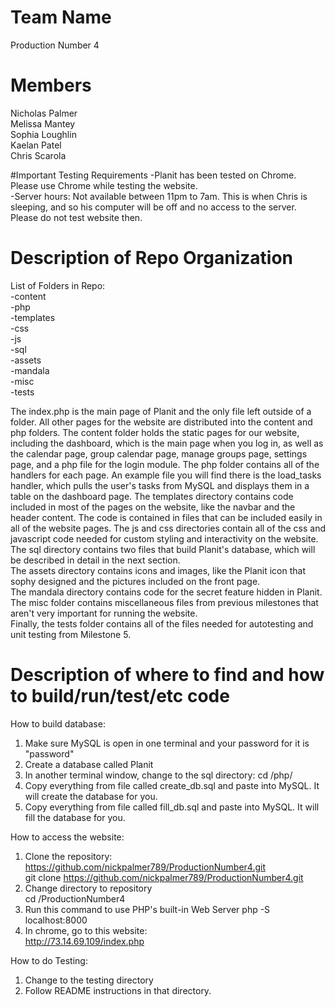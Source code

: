# Team Name
Production Number 4

# Members
Nicholas Palmer  
Melissa Mantey  
Sophia Loughlin  
Kaelan Patel  
Chris Scarola  

#Important Testing Requirements
-Planit has been tested on Chrome. Please use Chrome while testing the website.  
-Server hours: Not available between 11pm to 7am. This is when Chris is sleeping, and so his computer will be off and no access to the server. Please do not test website then.  

# Description of Repo Organization
List of Folders in Repo:  
-content  
-php  
-templates  
-css  
-js  
-sql  
-assets  
-mandala  
-misc  
-tests  

The index.php is the main page of Planit and the only file left outside of a folder. All other pages for the website are distributed into the content and php folders. The content folder holds the static pages for our website, including the dashboard, which is the main page when you log in, as well as the calendar page, group calendar page, manage groups page, settings page, and a php file for the login module. The php folder contains all of the handlers for each page. An example file you will find there is the load_tasks handler, which pulls the user's tasks from MySQL and displays them in a table on the dashboard page.
The templates directory contains code included in most of the pages on the website, like the navbar and the header content. The code is contained in files that can be included easily in all of the website pages.
The js and css directories contain all of the css and javascript code needed for custom styling and interactivity on the website.  
The sql directory contains two files that build Planit's database, which will be described in detail in the next section.  
The assets directory contains icons and images, like the Planit icon that sophy designed and the pictures included on the front page.  
The mandala directory contains code for the secret feature hidden in Planit.  
The misc folder contains miscellaneous files from previous milestones that aren't very important for running the website.  
Finally, the tests folder contains all of the files needed for autotesting and unit testing from Milestone 5.  
	
# Description of where to find and how to build/run/test/etc code
How to build database:  
1. Make sure MySQL is open in one terminal and your password for it is "password"  
2. Create a database called Planit  
3. In another terminal window, change to the sql directory: 
	cd /php/  
4. Copy everything from file called create_db.sql and paste into MySQL. It will create the database for you.  
5. Copy everything from file called fill_db.sql and paste into MySQL. It will fill the database for you.  

How to access the website:  
1. Clone the repository: https://github.com/nickpalmer789/ProductionNumber4.git  
	git clone https://github.com/nickpalmer789/ProductionNumber4.git  
2. Change directory to repository  
	cd /ProductionNumber4  
3. Run this command to use PHP's built-in Web Server
	php -S localhost:8000  
4. In chrome, go to this website:  
	http://73.14.69.109/index.php  

How to do Testing: 
1. Change to the testing directory  
2. Follow README instructions in that directory.   
